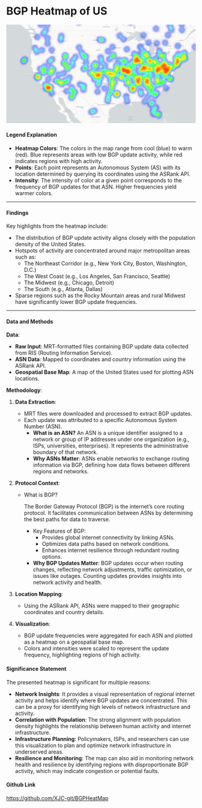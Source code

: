 # BGP Heatmap of US

![image-20241202211134030](images/heatmap.png)

#### **Legend Explanation**

- **Heatmap Colors**: The colors in the map range from cool (blue) to warm (red). Blue represents areas with low BGP update activity, while red indicates regions with high activity.
- **Points**: Each point represents an Autonomous System (AS) with its location determined by querying its coordinates using the ASRank API.
- **Intensity**: The intensity of color at a given point corresponds to the frequency of BGP updates for that ASN. Higher frequencies yield warmer colors.

------

#### **Findings**

Key highlights from the heatmap include:

- The distribution of BGP update activity aligns closely with the population density of the United States.
- Hotspots of activity are concentrated around major metropolitan areas such as:
  - The Northeast Corridor (e.g., New York City, Boston, Washington, D.C.)
  - The West Coast (e.g., Los Angeles, San Francisco, Seattle)
  - The Midwest (e.g., Chicago, Detroit)
  - The South (e.g., Atlanta, Dallas)
- Sparse regions such as the Rocky Mountain areas and rural Midwest have significantly lower BGP update frequencies.

------

#### **Data and Methods**

**Data**:

- **Raw Input**: MRT-formatted files containing BGP update data collected from RIS (Routing Information Service).
- **ASN Data**: Mapped to coordinates and country information using the ASRank API.
- **Geospatial Base Map**: A map of the United States used for plotting ASN locations.

**Methodology**:

1. **Data Extraction**:

   - MRT files were downloaded and processed to extract BGP updates.
   - Each update was attributed to a specific Autonomous System Number (ASN).
     - **What is an ASN?** An ASN is a unique identifier assigned to a network or group of IP addresses under one organization (e.g., ISPs, universities, enterprises). It represents the administrative boundary of that network.
     - **Why ASNs Matter**: ASNs enable networks to exchange routing information via BGP, defining how data flows between different regions and networks.

2. **Protocol Context**:

   - What is BGP?

      The Border Gateway Protocol (BGP) is the internet’s core routing protocol. It facilitates communication between ASNs by determining the best paths for data to traverse.

     - Key Features of BGP:
       - Provides global internet connectivity by linking ASNs.
       - Optimizes data paths based on network conditions.
       - Enhances internet resilience through redundant routing options.
     - **Why BGP Updates Matter**: BGP updates occur when routing changes, reflecting network adjustments, traffic optimization, or issues like outages. Counting updates provides insights into network activity and health.

3. **Location Mapping**:

   - Using the ASRank API, ASNs were mapped to their geographic coordinates and country details.

4. **Visualization**:

   - BGP update frequencies were aggregated for each ASN and plotted as a heatmap on a geospatial base map.
   - Colors and intensities were scaled to represent the update frequency, highlighting regions of high activity.

#### **Significance Statement**

The presented heatmap is significant for multiple reasons:

- **Network Insights**: It provides a visual representation of regional internet activity and helps identify where BGP updates are concentrated. This can be a proxy for identifying high levels of network infrastructure and activity.
- **Correlation with Population**: The strong alignment with population density highlights the relationship between human activity and internet infrastructure.
- **Infrastructure Planning**: Policymakers, ISPs, and researchers can use this visualization to plan and optimize network infrastructure in underserved areas.
- **Resilience and Monitoring**: The map can also aid in monitoring network health and resilience by identifying regions with disproportionate BGP activity, which may indicate congestion or potential faults.

#### Github Link

https://github.com/XJC-git/BGPHeatMap


